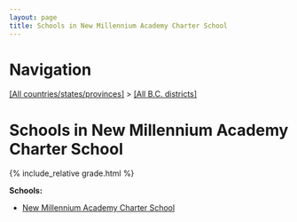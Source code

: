 ```yaml
---
layout: page
title: Schools in New Millennium Academy Charter School
---
```

# Navigation

[[All countries/states/provinces]](../..) > [[All B.C. districts]](..)

# Schools in New Millennium Academy Charter School

{% include_relative grade.html %}

**Schools:**

- [New Millennium Academy Charter School](New_Millennium_Academy_Charter_School.md)
